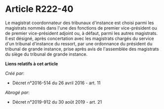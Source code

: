 # Article R222-40

Le magistrat coordonnateur des tribunaux d'instance est choisi parmi les magistrats nommés dans l'une des fonctions de
premier vice-président ou de premier vice-président adjoint ou, à défaut, parmi les autres magistrats. Il est désigné, après
concertation avec les magistrats chargés du service d'un tribunal d'instance du ressort, par une ordonnance du président du
tribunal de grande instance, prise après avis de l'assemblée des magistrats du siège du tribunal de grande instance.

**Liens relatifs à cet article**

_Créé par_:

  - Décret n°2016-514 du 26 avril 2016 - art. 11

_Abrogé par_:

  - Décret n°2019-912 du 30 août 2019 - art. 21
